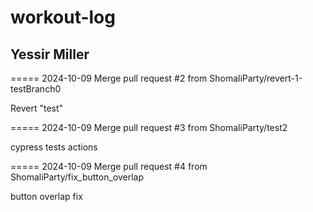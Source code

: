 # workout-log
Yessir Miller
---

=====
2024-10-09
Merge pull request #2 from ShomaliParty/revert-1-testBranch0

Revert "test"

=====
2024-10-09
Merge pull request #3 from ShomaliParty/test2

cypress tests actions

=====
2024-10-09
Merge pull request #4 from ShomaliParty/fix_button_overlap

button overlap fix

